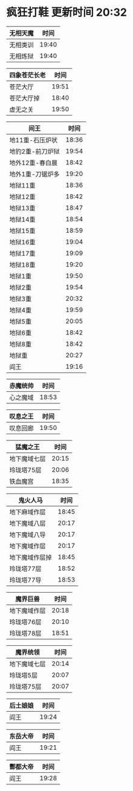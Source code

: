 # 疯狂打鞋 更新时间 20:32

| 无相天魔   | 时间    |
|--------|-------|
| 无相类训 | 19:40 |
| 无相炼狱 | 19:40 |

| 四象苍茫长老   | 时间    |
|--------|-------|
| 苍茫大厅 | 19:51 |
| 苍茫大厅掉 | 18:40 |
| 虚无之关 | 19:50 |

| 间王   | 时间    |
|--------|-------|
| 地11重-石压炉状 | 18:36 |
| 地钓2重-前刀炉狱 | 19:54 |
| 地外12重-春白晨 | 18:42 |
| 地外1重-刀锯炉多 | 19:20 |
| 地狱11重 | 18:36 |
| 地狱12重 | 18:42 |
| 地狱13重 | 18:47 |
| 地狱14重 | 18:54 |
| 地狱15重 | 18:59 |
| 地狱16重 | 19:04 |
| 地狱17重 | 19:09 |
| 地狱18重 | 19:20 |
| 地狱1重 | 19:50 |
| 地狱2重 | 19:54 |
| 地狱3重 | 20:32 |
| 地狱4重 | 19:59 |
| 地狱5重 | 20:05 |
| 地狱6重 | 18:42 |
| 地狱8重 | 18:42 |
| 地狱重 | 20:27 |
| 阎王 | 19:16 |

| 赤魔统帅   | 时间    |
|--------|-------|
| 心之魔域 | 18:53 |

| 叹息之王   | 时间    |
|--------|-------|
| 叹息回廊 | 19:50 |

| 猛魔之王   | 时间    |
|--------|-------|
| 地下魔域七层 | 20:15 |
| 玲珑塔75层 | 20:06 |
| 铁血魔宫 | 18:35 |

| 鬼火人马   | 时间    |
|--------|-------|
| 地下麻域作层 | 18:45 |
| 地下魔域八层 | 20:17 |
| 地下魔域八导 | 20:17 |
| 地下魔域作层 | 20:17 |
| 地下魔域作层掉 | 18:45 |
| 玲珑塔77层 | 18:52 |
| 玲珑塔77导 | 18:53 |

| 魔界巨兽   | 时间    |
|--------|-------|
| 地下魔域作层 | 20:18 |
| 玲珑塔76层 | 20:10 |
| 玲珑塔78层 | 18:51 |

| 魔界统领   | 时间    |
|--------|-------|
| 地下魔域七层 | 20:14 |
| 玲珑塔5层 | 20:07 |
| 玲珑塔75层 | 20:07 |

| 后土娘娘   | 时间    |
|--------|-------|
| 阎王 | 19:24 |

| 东岳大帝   | 时间    |
|--------|-------|
| 阎王 | 19:21 |

| 酆都大帝   | 时间    |
|--------|-------|
| 阎王 | 19:28 |
